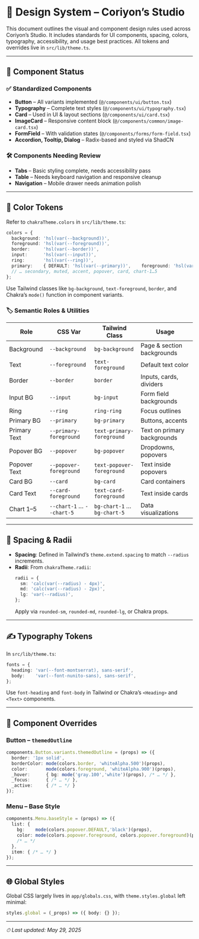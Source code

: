 # 🎨 Design System – Coriyon’s Studio

This document outlines the visual and component design rules used across Coriyon’s Studio. It includes standards for UI components, spacing, colors, typography, accessibility, and usage best practices. All tokens and overrides live in `src/lib/theme.ts`.

---

## 🧩 Component Status

### ✅ Standardized Components
- **Button** – All variants implemented (`@/components/ui/button.tsx`)
- **Typography** – Complete text styles (`@/components/ui/typography.tsx`)
- **Card** – Used in UI & layout sections (`@/components/ui/card.tsx`)
- **ImageCard** – Responsive content block (`@/components/common/image-card.tsx`)
- **FormField** – With validation states (`@/components/forms/form-field.tsx`)
- **Accordion, Tooltip, Dialog** – Radix-based and styled via ShadCN

### 🛠️ Components Needing Review
- **Tabs** – Basic styling complete, needs accessibility pass  
- **Table** – Needs keyboard navigation and responsive cleanup  
- **Navigation** – Mobile drawer needs animation polish  

---

## 🎨 Color Tokens

Refer to `chakraTheme.colors` in `src/lib/theme.ts`:  
```ts
colors = {
  background: 'hsl(var(--background))',
  foreground: 'hsl(var(--foreground))',
  border:     'hsl(var(--border))',
  input:      'hsl(var(--input))',
  ring:       'hsl(var(--ring))',
  primary:    { DEFAULT: 'hsl(var(--primary))',    foreground: 'hsl(var(--primary-foreground))' },
  // … secondary, muted, accent, popover, card, chart-1…5
};
```
Use Tailwind classes like `bg-background`, `text-foreground`, `border`, and Chakra’s `mode()` function in component variants.

### 🏷️ Semantic Roles & Utilities

| Role        | CSS Var                       | Tailwind Class              | Usage                          |
|-------------|-------------------------------|-----------------------------|--------------------------------|
| Background  | `--background`                | `bg-background`             | Page & section backgrounds     |
| Text        | `--foreground`                | `text-foreground`           | Default text color             |
| Border      | `--border`                    | `border`                    | Inputs, cards, dividers        |
| Input BG    | `--input`                     | `bg-input`                  | Form field backgrounds         |
| Ring        | `--ring`                      | `ring-ring`                 | Focus outlines                 |
| Primary BG  | `--primary`                   | `bg-primary`                | Buttons, accents               |
| Primary Text| `--primary-foreground`        | `text-primary-foreground`   | Text on primary backgrounds    |
| Popover BG  | `--popover`                   | `bg-popover`                | Dropdowns, popovers            |
| Popover Text| `--popover-foreground`        | `text-popover-foreground`   | Text inside popovers           |
| Card BG     | `--card`                      | `bg-card`                   | Card containers                |
| Card Text   | `--card-foreground`           | `text-card-foreground`      | Text inside cards              |
| Chart 1–5   | `--chart-1` … `--chart-5`     | `bg-chart-1` … `bg-chart-5` | Data visualizations            |

---

## 📐 Spacing & Radii

- **Spacing**: Defined in Tailwind’s `theme.extend.spacing` to match `--radius` increments.  
- **Radii**: From `chakraTheme.radii`:
  ```ts
  radii = {
    sm: 'calc(var(--radius) - 4px)',
    md: 'calc(var(--radius) - 2px)',
    lg: 'var(--radius)',
  };
  ```
  Apply via `rounded-sm`, `rounded-md`, `rounded-lg`, or Chakra props.

---

## ✍️ Typography Tokens

In `src/lib/theme.ts`:
```ts
fonts = {
  heading: 'var(--font-montserrat), sans-serif',
  body:    'var(--font-nunito-sans), sans-serif',
};
```
Use `font-heading` and `font-body` in Tailwind or Chakra’s `<Heading>` and `<Text>` components.

---

## 🧩 Component Overrides

### Button – `themedOutline`
```ts
components.Button.variants.themedOutline = (props) => ({
  border: '1px solid',
  borderColor: mode(colors.border, 'whiteAlpha.500')(props),
  color:       mode(colors.foreground, 'whiteAlpha.900')(props),
  _hover:      { bg: mode('gray.100','white')(props), /* … */ },
  _focus:      { /* … */ },
  _active:     { /* … */ }
});
```

### Menu – Base Style
```ts
components.Menu.baseStyle = (props) => ({
  list: {
    bg:    mode(colors.popover.DEFAULT,'black')(props),
    color: mode(colors.popover.foreground, colors.popover.foreground)(props),
    /* … */
  },
  item: { /* … */ }
});
```

---

## 🌐 Global Styles

Global CSS largely lives in `app/globals.css`, with `theme.styles.global` left minimal:
```ts
styles.global = (_props) => ({ body: {} });
```

---

_⏱ Last updated: May 29, 2025_